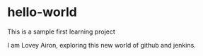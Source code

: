 # hello-world
This is a sample first learning project

I am Lovey Airon, exploring this new world of github and jenkins. 
